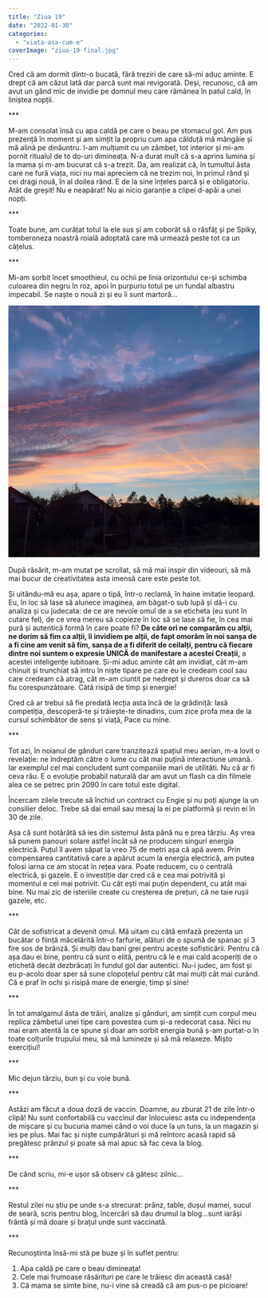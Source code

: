 ```yaml
---
title: "Ziua 19"
date: "2022-01-30"
categories: 
  - "viata-asa-cum-e"
coverImage: "ziua-19-final.jpg"
---
```


Cred că am dormit dintr-o bucată, fără treziri de care să-mi aduc aminte. E drept că am căzut lată dar parcă sunt mai revigorată. Deși, recunosc, că am avut un gând mic de invidie pe domnul meu care rămânea în patul cald, în liniștea nopții.

\*\*\*

M-am consolat însă cu apa caldă pe care o beau pe stomacul gol. Am pus prezență în moment și am simțit la propriu cum apa călduță mă mângâie și mă alină pe dinăuntru. I-am mulțumit cu un zâmbet, tot interior și mi-am pornit ritualul de to do-uri dimineața. N-a durat mult că s-a aprins lumina și la mama și m-am bucurat că s-a trezit. Da, am realizat că, în tumultul ăsta care ne fură viața, nici nu mai apreciem că ne trezim noi, în primul rând și cei dragi nouă, în al doilea rând. E de la sine înțeles parcă și e obligatoriu. Atât de greșit! Nu e neapărat! Nu ai nicio garanție a clipei d-apăi a unei nopți. 

\*\*\*

Toate bune, am curățat totul la ele sus și am coborât să o răsfăț și pe Spiky, tomberoneza noastră roială adoptată care mă urmează peste tot ca un cățelus.

\*\*\*

Mi-am sorbit încet smoothieul, cu ochii pe linia orizontului ce-și schimba culoarea din negru în roz, apoi în purpuriu totul pe un fundal albastru impecabil. Se naște o nouă zi și eu îi sunt martoră…

![](images/ziua-19.jpeg)

După răsărit, m-am mutat pe scrollat, să mă mai inspir din videouri, să mă mai bucur de creativitatea asta imensă care este peste tot.

Și uitându-mă eu așa, apare o tipă, într-o reclamă, în haine imitație leopard. Eu, în loc să lase să alunece imaginea, am băgat-o sub lupă și dă-i cu analiza și cu judecata: de ce are nevoie omul de a se eticheta (eu sunt în cutare fel), de ce vrea mereu să copieze în loc să se lase să fie, în cea mai pură și autentică formă în care poate fi? **De câte ori ne comparăm cu alții, ne dorim să fim ca alții, îi invidiem pe alții, de fapt omorâm în noi sanșa de a fi cine am venit să fim, sanșa de a fi diferit de ceilalți, pentru că fiecare dintre noi suntem o expresie UNICĂ de manifestare a acestei Creații,** a acestei inteligențe iubitoare. Și-mi aduc aminte cât am invidiat, cât m-am chinuit și trunchiat să intru în niște tipare pe care eu le credeam cool sau care credeam că atrag, cât m-am ciuntit pe nedrept și dureros doar ca să fiu corespunzătoare. Câtă risipă de timp și energie! 

Cred că ar trebui să fie predată lecția asta încă de la grădiniță: lasă competiția, descoperă-te și trăiește-te dinadins, cum zice profa mea de la cursul schimbător de sens și viață, Pace cu mine.

\*\*\*

Tot azi, în noianul de gânduri care tranzitează spațiul meu aerian, m-a lovit o revelație: ne îndreptăm către o lume cu cât mai puțină interactiune umană. Iar exemplul cel mai concludent sunt companiile mari de utilităti. Nu că ar fi ceva rău. E o evoluție probabil naturală dar am avut un flash ca din filmele alea ce se petrec prin 2090 în care totul este digital.

Încercam zilele trecute să închid un contract cu Engie și nu poți ajunge la un consilier deloc. Trebe să dai email sau mesaj la ei pe platformă și revin ei în 30 de zile.

Așa că sunt hotărâtă să ies din sistemul ăsta până nu e prea târziu. Aș vrea să punem panouri solare astfel încât să ne producem singuri energia electrică. Puțul îl avem săpat la vreo 75 de metri așa că apă avem. Prin compensarea cantitativă care a apărut acum la energia electrică, am putea folosi iarna ce am stocat în rețea vara. Poate reducem, cu o centrală electrică, și gazele. E o investiție dar cred că e cea mai potrivită și momentul e cel mai potrivit. Cu cât ești mai puțin dependent, cu atât mai bine. Nu mai zic de isteriile create cu creșterea de prețuri, că ne taie rușii gazele, etc.

\*\*\*

Cât de sofistricat a devenit omul. Mă uitam cu câtă emfază prezenta un bucătar o ființă măcelărită într-o farfurie, alături de o spumă de spanac și 3 fire sos de brânză. Și mulți dau bani grei pentru aceste sofisticării. Pentru că așa dau ei bine, pentru că sunt o elită, pentru că le e mai cald acoperiți de o etichetă decât dezbrăcați în fundul gol dar autentici. Nu-i judec, am fost și eu p-acolo doar sper să sune clopoțelul pentru cât mai mulți cât mai curând. Că e praf în ochi și risipă mare de energie, timp și sine!

\*\*\*

În tot amalgamul ăsta de trăiri, analize și gânduri, am simțit cum corpul meu replica zâmbetul unei tipe care povestea cum și-a redecorat casa. Nici nu mai eram atentă la ce spune și doar am sorbit energia bună ș-am purtat-o în toate colțurile trupului meu, să mă lumineze și să mă relaxeze. Mișto exercițiul!

\*\*\*

Mic dejun târziu, bun și cu voie bună.

\*\*\*

Astăzi am făcut a doua doză de vaccin. Doamne, au zburat 21 de zile într-o clipă! Nu sunt confortabilă cu vaccinul dar înlocuiesc asta cu independența de mișcare și cu bucuria mamei când o voi duce la un tuns, la un magazin și ies pe plus. Mai fac și niște cumpărături și mă reîntorc acasă rapid să pregătesc prânzul și poate să mai apuc să fac ceva la blog.

\*\*\*

De când scriu, mi-e ușor să observ că gătesc zilnic… 

\*\*\*

Restul zilei nu știu pe unde s-a strecurat: prânz, table, dușul mamei, sucul de seară, scris pentru blog, încercări să dau drumul la blog…sunt iarăși frântă și mă doare și brațul unde sunt vaccinată.

\*\*\*

Recunoștinta însă-mi stă pe buze și în suflet pentru:

1. Apa caldă pe care o beau dimineața!
2. Cele mai frumoase răsărituri pe care le trăiesc din această casă!
3. Că mama se simte bine, nu-i vine să creadă că am pus-o pe picioare!
